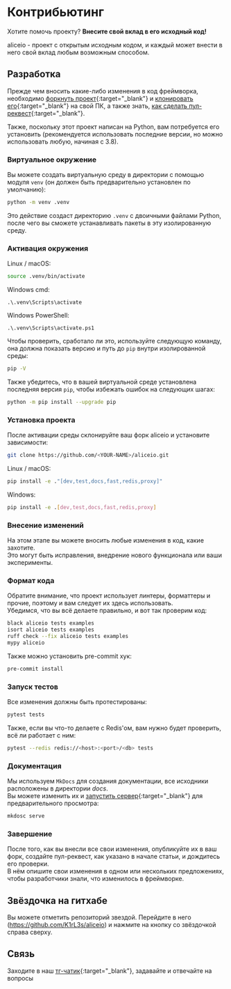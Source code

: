 # Контрибьютинг

Хотите помочь проекту? **Внесите свой вклад в его исходный код!**

aliceio - проект с открытым исходным кодом, и каждый может внести в него свой вклад любым возможным способом.

## Разработка

Прежде чем вносить какие-либо изменения в код фреймворка,
необходимо [форкнуть проект](https://docs.github.com/ru/pull-requests/collaborating-with-pull-requests/working-with-forks/fork-a-repo){:target="_blank"}
и [клонировать его](https://docs.github.com/ru/repositories/creating-and-managing-repositories/cloning-a-repository){:target="_blank"} на свой ПК,
а также знать, [как сделать пул-реквест](https://docs.github.com/ru/pull-requests/collaborating-with-pull-requests/proposing-changes-to-your-work-with-pull-requests/creating-a-pull-request){:target="_blank"}.

Также, поскольку этот проект написан на Python, вам потребуется его установить (рекомендуется использовать последние версии, но можно использовать любую, начиная с 3.8).

### Виртуальное окружение

Вы можете создать виртуальную среду в директории с помощью модуля `venv` (он должен быть предварительно установлен по умолчанию):

```bash
python -m venv .venv
```

Это действие создаст директорию `.venv` с двоичными файлами Python, после чего вы сможете устанавливать пакеты в эту изолированную среду.


### Активация окружения

Linux / macOS:
```bash
source .venv/bin/activate
```

Windows cmd:
```shell
.\.venv\Scripts\activate
```

Windows PowerShell:
```shell
.\.venv\Scripts\activate.ps1
```

Чтобы проверить, сработало ли это, используйте следующую команду, она должна показать версию и путь до `pip` внутри изолированной среды:
```bash
pip -V
```

Также убедитесь, что в вашей виртуальной среде установлена последняя версия `pip`, чтобы избежать ошибок на следующих шагах:
```bash
python -m pip install --upgrade pip
```

### Установка проекта

После активации среды склонируйте ваш форк aliceio и установите зависимости:
```bash
git clone https://github.com/<YOUR-NAME>/aliceio.git
```

Linux / macOS:
```bash
pip install -e ."[dev,test,docs,fast,redis,proxy]"
```

Windows:
```bash
pip install -e .[dev,test,docs,fast,redis,proxy]
```

### Внесение изменений

На этом этапе вы можете вносить любые изменения в код, какие захотите. \
Это могут быть исправления, внедрение нового функционала или ваши эксперименты.

### Формат кода

Обратите внимание, что проект использует линтеры, форматтеры и прочие, поэтому и вам следует их здесь использовать. \
Убедимся, что вы всё делаете правильно, и вот так проверим код:
```bash
black aliceio tests examples
isort aliceio tests examples
ruff check --fix aliceio tests examples
mypy aliceio
```

Также можно установить pre-commit хук:
```bash
pre-commit install
```

### Запуск тестов

Все изменения должны быть протестированы:
```bash
pytest tests
```
Также, если вы что-то делаете с Redis'ом, вам нужно будет проверить, всё ли работает с ним:
```bash
pytest --redis redis://<host>:<port>/<db> tests
```

### Документация

Мы используем `MkDocs` для создания документации, все исходники расположены в директории *docs*. \
Вы можете изменить их и [запустить сервер](https://www.mkdocs.org/user-guide/cli/#mkdocs-serve){:target="_blank"} для предварительного просмотра:
```bash
mkdosc serve
```

### Завершение
После того, как вы внесли все свои изменения, опубликуйте их в ваш форк, создайте пул-реквест, как указано в начале статьи, и дождитесь его проверки. \
В нём опишите свои изменения в одном или нескольких предложениях, чтобы разработчики знали, что изменилось в фреймворке.

## Звёздочка на гитхабе

Вы можете отметить репозиторий звездой. Перейдите в него (https://github.com/K1rL3s/aliceio) и нажмите на кнопку со звёздочкой справа сверху.

## Связь

Заходите в наш [тг-чатик](https://t.me/aliceio_chat){:target="_blank"}, задавайте и отвечайте на вопросы
